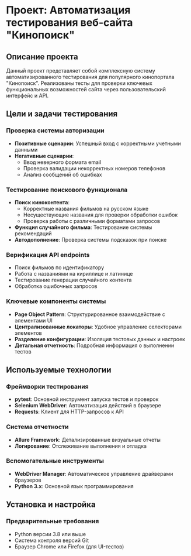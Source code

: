 # Проект: Автоматизация тестирования веб-сайта "Кинопоиск"

## Описание проекта
Данный проект представляет собой комплексную систему автоматизированного тестирования для популярного кинопортала "Кинопоиск". Реализованы тесты для проверки ключевых функциональных возможностей сайта через пользовательский интерфейс и API.

## Цели и задачи тестирования

### Проверка системы авторизации
- **Позитивные сценарии**: Успешный вход с корректными учетными данными
- **Негативные сценарии**:
  - Ввод неверного формата email
  - Проверка валидации некорректных номеров телефонов
  - Анализ сообщений об ошибках

### Тестирование поискового функционала
- **Поиск киноконтента**:
  - Корректные названия фильмов на русском языке
  - Несуществующие названия для проверки обработки ошибок
  - Проверка работы с различными форматами запросов
- **Функция случайного фильма**: Тестирование системы рекомендаций
- **Автодополнение**: Проверка системы подсказок при поиске

### Верификация API endpoints
- Поиск фильмов по идентификатору
- Работа с названиями на кириллице и латинице
- Тестирование генерации случайного контента
- Обработка ошибочных запросов
### Ключевые компоненты системы
- **Page Object Pattern**: Структурированное взаимодействие с элементами UI
- **Централизованные локаторы**: Удобное управление селекторами элементов
- **Разделение конфигурации**: Изоляция тестовых данных и настроек
- **Детальная отчетность**: Подробная информация о выполнении тестов

## Используемые технологии

### Фреймворки тестирования
- **pytest**: Основной инструмент запуска тестов и проверок
- **Selenium WebDriver**: Автоматизация действий в браузере
- **Requests**: Клиент для HTTP-запросов к API

### Система отчетности
- **Allure Framework**: Детализированные визуальные отчеты
- **Логирование**: Отслеживание выполнения и отладка

### Вспомогательные инструменты
- **WebDriver Manager**: Автоматическое управление драйверами браузеров
- **Python 3.x**: Основной язык программирования

## Установка и настройка

### Предварительные требования
- Python версии 3.8 или выше
- Система контроля версий Git
- Браузер Chrome или Firefox (для UI-тестов)